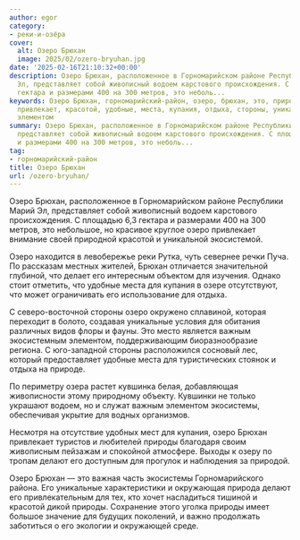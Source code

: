 ```yaml
---
author: egor
category:
- реки-и-озёра
cover:
  alt: Озеро Брюхан
  image: 2025/02/ozero-bryuhan.jpg
date: '2025-02-16T21:10:32+00:00'
description: Озеро Брюхан, расположенное в Горномарийском районе Республики Марий
  Эл, представляет собой живописный водоем карстового происхождения. С площадью 6,3
  гектара и размерами 400 на 300 метров, это неболь...
keywords: Озеро Брюхан, горномарийский-район, озеро, брюхан, это, природы, водоем,
  привлекает, красотой, удобные, места, купания, отдыха, стороны, уникальные, важным,
  элементом
summary: Озеро Брюхан, расположенное в Горномарийском районе Республики Марий Эл,
  представляет собой живописный водоем карстового происхождения. С площадью 6,3 гектара
  и размерами 400 на 300 метров, это неболь...
tag:
- горномарийский-район
title: Озеро Брюхан
url: /ozero-bryuhan/
---
```


Озеро Брюхан, расположенное в Горномарийском районе Республики Марий Эл, представляет собой живописный водоем карстового происхождения. С площадью 6,3 гектара и размерами 400 на 300 метров, это небольшое, но красивое круглое озеро привлекает внимание своей природной красотой и уникальной экосистемой.

Озеро находится в левобережье реки Рутка, чуть севернее речки Пуча. По рассказам местных жителей, Брюхан отличается значительной глубиной, что делает его интересным объектом для изучения. Однако стоит отметить, что удобные места для купания в озере отсутствуют, что может ограничивать его использование для отдыха.

С северо-восточной стороны озеро окружено сплавиной, которая переходит в болото, создавая уникальные условия для обитания различных видов флоры и фауны. Это место является важным экосистемным элементом, поддерживающим биоразнообразие региона. С юго-западной стороны расположился сосновый лес, который предоставляет удобные места для туристических стоянок и отдыха на природе.

По периметру озера растет кувшинка белая, добавляющая живописности этому природному объекту. Кувшинки не только украшают водоем, но и служат важным элементом экосистемы, обеспечивая укрытие для водных организмов.

Несмотря на отсутствие удобных мест для купания, озеро Брюхан привлекает туристов и любителей природы благодаря своим живописным пейзажам и спокойной атмосфере. Выходы к озеру по тропам делают его доступным для прогулок и наблюдения за природой.

Озеро Брюхан — это важная часть экосистемы Горномарийского района. Его уникальные характеристики и окружающая природа делают его привлекательным для тех, кто хочет насладиться тишиной и красотой дикой природы. Сохранение этого уголка природы имеет большое значение для будущих поколений, и важно продолжать заботиться о его экологии и окружающей среде.